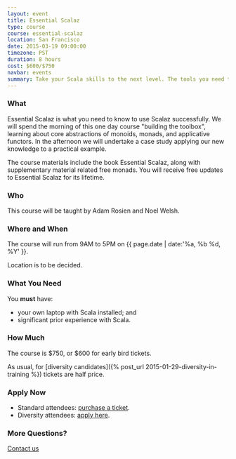 ```yaml
---
layout: event
title: Essential Scalaz
type: course
course: essential-scalaz
location: San Francisco
date: 2015-03-19 09:00:00
timezone: PST
duration: 8 hours
cost: $600/$750
navbar: events
summary: Take your Scala skills to the next level. The tools you need to large scale Scala systems.
---
```


### What

Essential Scalaz is what you need to know to use Scalaz successfully.
We will spend the morning of this one day course "building the toolbox",
learning about core abstractions of monoids, monads, and applicative functors.
In the afternoon we will undertake a case study
applying our new knowledge to a practical example.

The course materials include the book Essential Scalaz,
along with supplementary material related free monads.
You will receive free updates to Essential Scalaz for its lifetime.

### Who

This course will be taught by Adam Rosien and Noel Welsh.

### Where and When

The course will run from 9AM to 5PM on {{ page.date | date:'%a, %b %d, %Y' }}.

Location is to be decided.

### What You Need

You **must** have:

- your own laptop with Scala installed; and
- significant prior experience with Scala.

### How Much

The course is $750, or $600 for early bird tickets.

As usual, for [diversity candidates]({% post_url 2015-01-29-diversity-in-training %}) tickets are half price.

### Apply Now

- Standard attendees: [purchase a ticket](http://www.eventbrite.com/e/advanced-scala-scalaz-tickets-15509600633?aff=underscoreio).
- Diversity attendees: [apply here](https://docs.google.com/a/underscoreconsulting.com/forms/d/1dyPrqPrhj0MIVsRR3rbxhl2ZrJc3yQ_0XIqJMoGo8iY/viewform).

### More Questions?

[Contact us](/contact)

